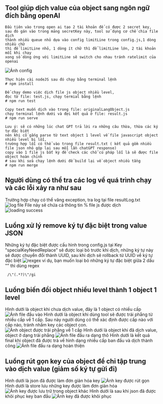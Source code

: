 ## Tool giúp dịch value của object sang ngôn ngữ đích bằng openAI

```
Đầu tiên vào trong open ai tạo 2 tài khoản để có được 2 secret key,
sau đó gán vào trong mảng secretKey này, tool sử dụng cơ chế chia file dịch
thành nhiều queue nhỏ dựa vào config limitLine trong config.js,1 dòng nhiều chữ
thì để limitLine nhỏ, 1 dòng ít chữ thì để limitLine lớn, 2 tài khoản mỗi khi chạy
xong số dòng ứng với limitLine sẽ switch cho nhau tránh ratelimit của openai
```

![Ảnh config](images/read-config.png)

```
Thực hiện cài nodeJS sau đó chạy bằng terminal lệnh
# npm install
```

```
Để chạy demo việc dịch file js object nhiều level,
đọc từ file: test.js, chạy termial bằng lệnh
# npm run test
```

```
Copy text muốn dịch vào trong file: originalLangObject.js
chạy terminal lệnh dưới và đợi kết quả ở file: result.js
# npm run serve
```

```
Lưu ý: sẽ có những lúc chat GPT trả lời ra những câu thừa, thừa các ký tự đặc biệt
nên khi cố gắng parse từ text object 1 level về file javascript object nhiều level bị lỗi,
trường hợp lỗi có thể vào trong file result.txt ( kết quả gồm nhiều file json nhỏ gộp lại sau mỗi lần chatGPT response)
copy vào 1 file js bất kỳ để check các chỗ cú pháp lỗi là sẽ được file object hoàn chỉnh
# sau khi sửa chạy lệnh dưới để build lại về object nhiều tầng
# npm run merge
```

## Người dùng có thể tra các log về quá trình chạy và các lỗi xảy ra như sau

Trường hợp chạy có thể văng exception, tra log tại file resultLog.txt
![log file](images/log-file.png)
File này sẽ chứa cả thông tin % file js được dịch
![loading success](images/log-success-percent-file.png)

## Luồng xử lý remove ký tự đặc biệt trong value JSON

Những ký tự đặc biệt được cấu hình trong config.js tại Key "specialKeyNeedReplace" sẽ được loại bỏ trước khi dịch, những ký tự này sẽ được chuyển đổi thành UUID, sau khi dịch sẽ rollback từ UUID về ký tự đặc biệt
![rexgex](images/regex.png)
ví dụ, bạn muốn loại bỏ những ký tự đặc biệt giữa 2 dấu "" thì dùng regex

```
 /\"(.*?)\"/gi
```

## Luồng biến đổi object nhiều level thành 1 object 1 level

Hình dưới là object khi chưa dịch value, đây là 1 object có nhiều cấp
![Ảnh file đầu vào](images/input-test.png)
Hình dưới là object khi dùng tool sẽ được trải phẳng từ nhiều cấp về 1 cấp.
Sau này người dùng có thể xác định được cấp nào với cấp nào, tránh nhầm key các object con.
![Ảnh object được trải phẳng về 1 cấp](<images/multiple-level-object to single-level-object.png>)
Hình dưới là object khi đã dịch value, object ở dạng trải phẳng
![Ảnh file đầu ra dạng thô](images/translated-one-level-object.png)
Hình dưới là kết quả final khi object đã được trả về hình dạng nhiều cấp ban đầu và dịch thành công
![Ảnh file đầu ra dạng hoàn thiện](images/one-level-to-multiple-level-object.png)

## Luồng rút gọn key của object để chỉ tập trung vào dịch value (giảm số ký tự gửi đi)

Hình dưới là json đã được làm đơn giản hóa key
![Ảnh key được rút gọn](images/simplified-key-before-translate.png)
Hình dưới là store lưu những key được làm đơn giản hóa
![Ảnh key được lưu trữ trong object khác](images/simplified-key-store.png)
Hình dưới là sau khi json đã được khôi phục key ban đầu
![Ảnh key đã được khôi phục](images/simplified-key-translated-restored.png)
